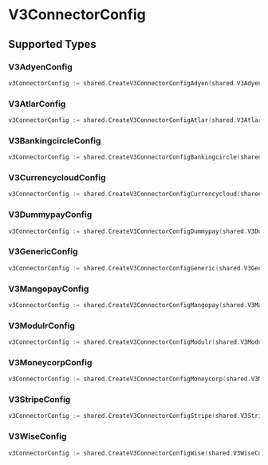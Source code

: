 # V3ConnectorConfig


## Supported Types

### V3AdyenConfig

```go
v3ConnectorConfig := shared.CreateV3ConnectorConfigAdyen(shared.V3AdyenConfig{/* values here */})
```

### V3AtlarConfig

```go
v3ConnectorConfig := shared.CreateV3ConnectorConfigAtlar(shared.V3AtlarConfig{/* values here */})
```

### V3BankingcircleConfig

```go
v3ConnectorConfig := shared.CreateV3ConnectorConfigBankingcircle(shared.V3BankingcircleConfig{/* values here */})
```

### V3CurrencycloudConfig

```go
v3ConnectorConfig := shared.CreateV3ConnectorConfigCurrencycloud(shared.V3CurrencycloudConfig{/* values here */})
```

### V3DummypayConfig

```go
v3ConnectorConfig := shared.CreateV3ConnectorConfigDummypay(shared.V3DummypayConfig{/* values here */})
```

### V3GenericConfig

```go
v3ConnectorConfig := shared.CreateV3ConnectorConfigGeneric(shared.V3GenericConfig{/* values here */})
```

### V3MangopayConfig

```go
v3ConnectorConfig := shared.CreateV3ConnectorConfigMangopay(shared.V3MangopayConfig{/* values here */})
```

### V3ModulrConfig

```go
v3ConnectorConfig := shared.CreateV3ConnectorConfigModulr(shared.V3ModulrConfig{/* values here */})
```

### V3MoneycorpConfig

```go
v3ConnectorConfig := shared.CreateV3ConnectorConfigMoneycorp(shared.V3MoneycorpConfig{/* values here */})
```

### V3StripeConfig

```go
v3ConnectorConfig := shared.CreateV3ConnectorConfigStripe(shared.V3StripeConfig{/* values here */})
```

### V3WiseConfig

```go
v3ConnectorConfig := shared.CreateV3ConnectorConfigWise(shared.V3WiseConfig{/* values here */})
```

